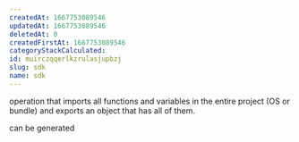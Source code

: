 ```yaml
---
createdAt: 1667753089546
updatedAt: 1667753089546
deletedAt: 0
createdFirstAt: 1667753089546
categoryStackCalculated: 
id: muirczqqerlkzrulasjupbzj
slug: sdk
name: sdk
---
```


operation that imports all functions and variables in the entire project (OS or bundle) and exports an object that has all of them.

can be generated
